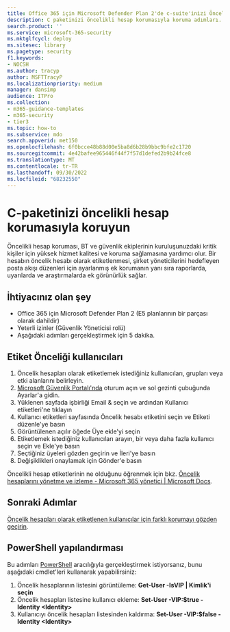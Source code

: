 ```yaml
---
title: Office 365 için Microsoft Defender Plan 2'de c-suite'inizi Öncelik hesabı koruması ile koruma
description: C paketinizi öncelikli hesap korumasıyla koruma adımları. Bir hesabın Öncelik hesabı olarak etiketlenmesi, şirket yöneticilerini hedefleyen posta akışı düzenleri için ayarlanmış ek korumanın yanı sıra raporlarda, uyarılarda ve araştırmalarda ek görünürlük sağlar.
search.product: ''
ms.service: microsoft-365-security
ms.mktglfcycl: deploy
ms.sitesec: library
ms.pagetype: security
f1.keywords:
- NOCSH
ms.author: tracyp
author: MSFTTracyP
ms.localizationpriority: medium
manager: dansimp
audience: ITPro
ms.collection:
- m365-guidance-templates
- m365-security
- tier3
ms.topic: how-to
ms.subservice: mdo
search.appverid: met150
ms.openlocfilehash: 6f0bcce48b88d00e5ba8d6b28b9bbc9bfe2c1720
ms.sourcegitcommit: 4e42bafee965446f44f7f57d1defed2b9b24fce8
ms.translationtype: MT
ms.contentlocale: tr-TR
ms.lasthandoff: 09/30/2022
ms.locfileid: "68232550"
---
```

# <a name="protect-your-c-suite-with-priority-account-protection"></a>C-paketinizi öncelikli hesap korumasıyla koruyun

Öncelikli hesap koruması, BT ve güvenlik ekiplerinin kuruluşunuzdaki kritik kişiler için yüksek hizmet kalitesi ve koruma sağlamasına yardımcı olur. Bir hesabın öncelik hesabı olarak etiketlenmesi, şirket yöneticilerini hedefleyen posta akışı düzenleri için ayarlanmış ek korumanın yanı sıra raporlarda, uyarılarda ve araştırmalarda ek görünürlük sağlar.

## <a name="what-youll-need"></a>İhtiyacınız olan şey
- Office 365 için Microsoft Defender Plan 2 (E5 planlarının bir parçası olarak dahildir)
- Yeterli izinler (Güvenlik Yöneticisi rolü)
- Aşağıdaki adımları gerçekleştirmek için 5 dakika.

## <a name="tag-priority-users"></a>Etiket Önceliği kullanıcıları
1. Öncelik hesapları olarak etiketlemek istediğiniz kullanıcıları, grupları veya etki alanlarını belirleyin.
1. [Microsoft Güvenlik Portalı'nda](https://security.microsoft.com/) oturum açın ve sol gezinti çubuğunda Ayarlar'a gidin.
1. Yüklenen sayfada işbirliği Email & seçin ve ardından Kullanıcı etiketleri'ne tıklayın
1. Kullanıcı etiketleri sayfasında Öncelik hesabı etiketini seçin ve Etiketi düzenle'ye basın
1. Görüntülenen açılır öğede Üye ekle'yi seçin
1. Etiketlemek istediğiniz kullanıcıları arayın, bir veya daha fazla kullanıcı seçin ve Ekle'ye basın
1. Seçtiğiniz üyeleri gözden geçirin ve İleri'ye basın
1. Değişiklikleri onaylamak için Gönder'e basın

Öncelikli hesap etiketlerinin ne olduğunu öğrenmek için bkz. [Öncelik hesaplarını yönetme ve izleme - Microsoft 365 yönetici | Microsoft Docs](../../../admin/setup/priority-accounts.md).

## <a name="next-steps"></a>Sonraki Adımlar
[Öncelik hesapları olarak etiketlenen kullanıcılar için farklı korumayı gözden geçirin](../../office-365-security/configure-review-priority-account.md).

## <a name="powershell-configuration"></a>PowerShell yapılandırması
Bu adımları [PowerShell](/powershell/exchange/connect-to-exchange-online-powershell) aracılığıyla gerçekleştirmek istiyorsanız, bunu aşağıdaki cmdlet'leri kullanarak yapabilirsiniz:
1. Öncelik hesaplarının listesini görüntüleme: **Get-User -IsVIP | Kimlik'i seçin**
1. Öncelik hesapları listesine kullanıcı ekleme: **Set-User -VIP:$true -Identity \<Identity\>**
1. Kullanıcıyı öncelik hesapları listesinden kaldırma: **Set-User -VIP:$false -Identity \<Identity\>**
